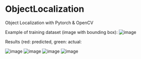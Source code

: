 # ObjectLocalization
Object Localization with Pytorch & OpenCV

Example of training dataset (image with bounding box):
![image](https://user-images.githubusercontent.com/38790262/216891937-333b4c63-886d-4914-8622-e2a42ded778a.png)

Results (red: predicted, green: actual:

![image](https://user-images.githubusercontent.com/38790262/216892160-2473bdb6-c40a-4d85-bfc7-3cd491536bfd.png)
![image](https://user-images.githubusercontent.com/38790262/216892184-c60449bb-647c-4a7e-8c11-714da17323d1.png)
![image](https://user-images.githubusercontent.com/38790262/216892205-862f288a-0cc9-4128-97d1-d244795c8a7f.png)
![image](https://user-images.githubusercontent.com/38790262/216892278-e374372a-49d5-4fb8-b370-64dc5e55fd3b.png)

